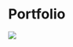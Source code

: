# Portfolio
<img src="![image](https://github.com/user-attachments/assets/3e0765c5-d778-4e5a-b9cf-0050fb59e4de)">
